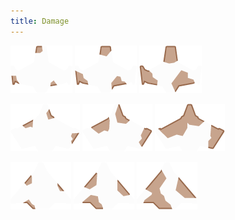 ```yaml
---
title: Damage
---
```


![](player_ship1_damage1.png)
![](player_ship1_damage2.png)
![](player_ship1_damage3.png)

![](player_ship2_damage1.png)
![](player_ship2_damage2.png)
![](player_ship2_damage3.png)

![](player_ship3_damage1.png)
![](player_ship3_damage2.png)
![](player_ship3_damage3.png)